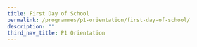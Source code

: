 ```yaml
---
title: First Day of School
permalink: /programmes/p1-orientation/first-day-of-school/
description: ""
third_nav_title: P1 Orientation
---
```

